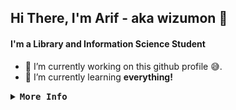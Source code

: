 ## Hi There, I'm Arif - aka wizumon 👋
#### I'm a Library and Information Science Student
- 🔭 I’m currently working on this github profile 😅.
- 🌱 I’m currently learning **everything!**
<details>
<summary><samp><b>More Info</b></samp></summary>
<br>
<a href=''><img align="center" src="https://github-readme-stats.vercel.app/api?username=wizumon&show_icons=true&include_all_commits=true&theme=dark&hide_border=true" alt="wizumon's github stats" /></a>
<a href=''><img align="center" src="https://github-readme-stats.vercel.app/api/top-langs/?username=wizumon&layout=compact&theme=dark&hide_border=true" /></a>
</details>
